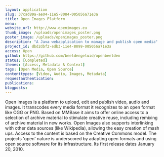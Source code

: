 ```yaml
---
layout: application
slug: 37cad89a-ae04-11e5-8084-005056a71e3a
title: Open Images Platform
menu: 
website_url: http://www.openimages.eu
thumb_image: /uploads/openimages_poster.png
poster_image: /uploads/openimages_poster.png
description: "A Java webapplication to manage and publish open media"
project_id: dbd2dbf2-edb3-11e4-8099-005056a71e3a
access: Open
github: https://github.com/beeldengeluid/openbeelden
status: [Completed]
themes: [Access, Metadata & Context]
tags: [Open Media, Open Source]
contenttypes: [Video, Audio, Images, Metadata]
requestauthentication: 
publications: 
blogposts: 
---
```


Open Images is a platform to upload, edit and publish video, audio and images. It transcodes every media format it recognizes to an open format like OGG or PNG. Based on MMBase it aims to offer online access to a selection of archive material to stimulate creative reuse, including remixing of archive material in new works. Open Images also supports interlinking with other data sources (like Wikipedia), allowing the easy creation of mash ups. Access to the content is based on the Creative Commons model. The projects 'open' nature is underscored by adapting open formats and using open source software for its infrastructure. Its first release dates January 20, 2010.

